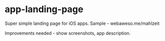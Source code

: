# app-landing-page
Super simple landing page for iOS apps. 
Sample - webaweso.me/mahlzeit

Improvements needed - show screenshots, app description.
